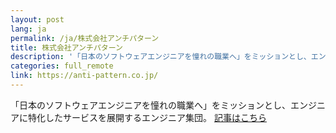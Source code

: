 ```yaml
---
layout: post
lang: ja
permalink: /ja/株式会社アンチパターン
title: 株式会社アンチパターン
description: '「日本のソフトウェアエンジニアを憧れの職業へ」をミッションとし、エンジニアに特化したサービスを展開するエンジニア集団。 記事はこちら'
categories: full_remote
link: https://anti-pattern.co.jp/
---
```


<p>「日本のソフトウェアエンジニアを憧れの職業へ」をミッションとし、エンジニアに特化したサービスを展開するエンジニア集団。 <a href="https://prtimes.jp/main/html/rd/p/000000002.000054643.html">記事はこちら</a></p>
